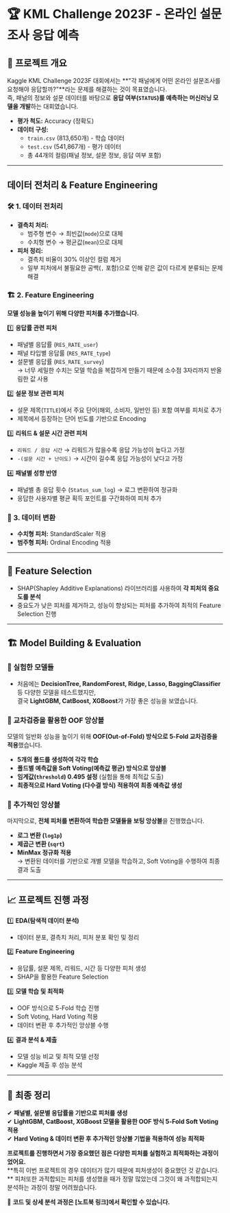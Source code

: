 # 🏆 KML Challenge 2023F - 온라인 설문조사 응답 예측

## 📌 프로젝트 개요
Kaggle KML Challenge 2023F 대회에서는 **"각 패널에게 어떤 온라인 설문조사를 요청해야 응답할까?"**라는 문제를 해결하는 것이 목표였습니다.  
즉, 패널의 정보와 설문 데이터를 바탕으로 **응답 여부(`STATUS`)를 예측하는 머신러닝 모델을 개발**하는 대회였습니다.

- **평가 척도:** Accuracy (정확도)
- **데이터 구성:**  
  - `train.csv` (813,650개) - 학습 데이터  
  - `test.csv` (541,867개) - 평가 데이터  
  - 총 44개의 컬럼(패널 정보, 설문 정보, 응답 여부 포함)  

---

## 데이터 전처리 & Feature Engineering

### 🛠 1. 데이터 전처리
- **결측치 처리:**  
  - 범주형 변수 → 최빈값(`mode`)으로 대체  
  - 수치형 변수 → 평균값(`mean`)으로 대체  
- **피처 정리:**  
  - 결측치 비율이 30% 이상인 컬럼 제거  
  - 일부 피처에서 불필요한 공백(`,` 포함)으로 인해 같은 값이 다르게 분류되는 문제 해결  

### 🏗 2. Feature Engineering
**모델 성능을 높이기 위해 다양한 피처를 추가했습니다.**  

1️⃣ **응답률 관련 피처**
   - 패널별 응답률 (`RES_RATE_user`)
   - 패널 타입별 응답률 (`RES_RATE_type`)
   - 설문별 응답률 (`RES_RATE_survey`)  
   → 너무 세밀한 수치는 모델 학습을 복잡하게 만들기 때문에 소수점 3자리까지 반올림한 값 사용

2️⃣ **설문 정보 관련 피처**
   - 설문 제목(`TITLE`)에서 주요 단어(해외, 소비자, 일반인 등) 포함 여부를 피처로 추가  
   - 제목에서 등장하는 단어 빈도를 기반으로 Encoding  

3️⃣ **리워드 & 설문 시간 관련 피처**
   - `리워드 / 응답 시간` → 리워드가 많을수록 응답 가능성이 높다고 가정  
   - `-(설문 시간 + 난이도)` → 시간이 길수록 응답 가능성이 낮다고 가정  

4️⃣ **패널별 성향 반영**
   - 패널별 총 응답 횟수 (`Status_sum_log`) → 로그 변환하여 정규화  
   - 응답한 사용자별 평균 획득 포인트를 구간화하여 피처 추가  

### 📏 3. 데이터 변환
- **수치형 피처:** StandardScaler 적용  
- **범주형 피처:** Ordinal Encoding 적용  

---

## 🚀 Feature Selection
- SHAP(Shapley Additive Explanations) 라이브러리를 사용하여 **각 피처의 중요도를 분석**  
- 중요도가 낮은 피처를 제거하고, 성능이 향상되는 피처를 추가하여 최적의 Feature Selection 진행  

---

## 🏗 Model Building & Evaluation

### 🤖 실험한 모델들
- 처음에는 **DecisionTree, RandomForest, Ridge, Lasso, BaggingClassifier** 등 다양한 모델을 테스트했지만,  
  결국 **LightGBM, CatBoost, XGBoost**가 가장 좋은 성능을 보였습니다.

### 🔄 교차검증을 활용한 OOF 앙상블
모델의 일반화 성능을 높이기 위해 **OOF(Out-of-Fold) 방식으로 5-Fold 교차검증을 적용**했습니다.

- **5개의 폴드를 생성하여 각각 학습**  
- **폴드별 예측값을 Soft Voting(예측값 평균) 방식으로 앙상블**  
- **임계값(`threshold`) 0.495 설정** (실험을 통해 최적값 도출)  
- **최종적으로 Hard Voting (다수결 방식) 적용하여 최종 예측값 생성**  

### 🔀 추가적인 앙상블
마지막으로, **전체 피처를 변환하여 학습한 모델들을 보팅 앙상블**을 진행했습니다.

- **로그 변환 (`log1p`)**
- **제곱근 변환 (`sqrt`)**
- **MinMax 정규화 적용**  
  → 변환된 데이터를 기반으로 개별 모델을 학습하고, Soft Voting을 수행하여 최종 결과 도출  

---

## 📈 프로젝트 진행 과정
1️⃣ **EDA(탐색적 데이터 분석)**  
   - 데이터 분포, 결측치 처리, 피처 분포 확인 및 정리  

2️⃣ **Feature Engineering**  
   - 응답률, 설문 제목, 리워드, 시간 등 다양한 피처 생성  
   - SHAP을 활용한 Feature Selection  

3️⃣ **모델 학습 및 최적화**  
   - OOF 방식으로 5-Fold 학습 진행  
   - Soft Voting, Hard Voting 적용  
   - 데이터 변환 후 추가적인 앙상블 수행  

4️⃣ **결과 분석 & 제출**  
   - 모델 성능 비교 및 최적 모델 선정  
   - Kaggle 제출 후 성능 분석  

---

## 🎯 최종 정리
✔ **패널별, 설문별 응답률을 기반으로 피처를 생성**  
✔ **LightGBM, CatBoost, XGBoost 모델을 활용한 OOF 방식 5-Fold Soft Voting 적용**  
✔ **Hard Voting & 데이터 변환 후 추가적인 앙상블 기법을 적용하여 성능 최적화**  

 **프로젝트를 진행하면서 가장 중요했던 점은 다양한 피처를 실험하고 최적화하는 과정이었어요.**  
 **특히 이번 프로젝트의 경우 데이터가 많기 때문에 피처생성이 중요했던 것 같습니다.
 ** 피처또한 과적합되는 피처를 생성했을 때가 정말 많았는데 그것이 왜 과적합되는지 분석하는 과정이 정말 어려웠습니다.
 
📢 **코드 및 상세 분석 과정은 [노트북 링크]에서 확인할 수 있습니다.**  
